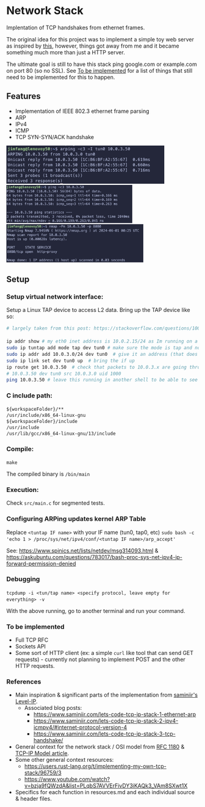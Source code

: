 # Network Stack
Implentation of TCP handshakes from ethernet frames.

The original idea for this project was to implement a simple toy web server as inspired by [this](https://progbook.org/httpserv.html), however, things got away from me and it became something much more than just a HTTP server.

The ultimate goal is still to have this stack ping google.com or example.com on port 80 (so no SSL). See [To be implemented](#To-be-implemented) for a list of things that still need to be implemented for this to happen.

## Features
* Implementation of IEEE 802.3 ethernet frame parsing
* ARP
* IPv4
* ICMP
* TCP SYN-SYN/ACK handshake

<img src="./screenshots/arp.png" height="100px"> <img src="./screenshots/ping.png" height="100px"> <img src="./screenshots/tcp.png" height="100px">

## Setup
### Setup virtual network interface:
Setup a Linux TAP device to access L2 data. Bring up the TAP device like so:
```bash
# largely taken from this post: https://stackoverflow.com/questions/1003684/how-to-interface-with-the-linux-tun-driver

ip addr show # my eth0 inet address is 10.0.2.15/24 as Im running on a VirtualBox vm with Ubuntu 18.04 guest
sudo ip tuntap add mode tap dev tun0 # make sure the mode is tap and not tun!
sudo ip addr add 10.0.3.0/24 dev tun0  # give it an address (that does not conflict with existing IP)
sudo ip link set dev tun0 up  # bring the if up
ip route get 10.0.3.50  # check that packets to 10.0.3.x are going through tun0
# 10.0.3.50 dev tun0 src 10.0.3.0 uid 1000 
ping 10.0.3.50 # leave this running in another shell to be able to see the effect of the next example, nobody is responding to the ping
```

### C include path:
```
${workspaceFolder}/**
/usr/include/x86_64-linux-gnu
${workspaceFolder}/include
/usr/include
/usr/lib/gcc/x86_64-linux-gnu/13/include
```

### Compile:
`make`

The compiled binary is `/bin/main`

### Execution:
Check `src/main.c` for segmented tests.

### Configuring ARPing updates kernel ARP Table
Replace `<tuntap IF name>` with your IF name (tun0, tap0, etc)
`sudo bash -c 'echo 1 > /proc/sys/net/ipv4/conf/<tuntap IF name>/arp_accept'`

See: https://www.spinics.net/lists/netdev/msg314093.html & https://askubuntu.com/questions/783017/bash-proc-sys-net-ipv4-ip-forward-permission-denied

### Debugging
`tcpdump -i <tun/tap name> <specify protocol, leave empty for everything> -v`

With the above running, go to another terminal and run your command.

### To be implemented
* Full TCP RFC
* Sockets API
* Some sort of HTTP client (ex: a simple `curl` like tool that can send GET requests) - currently not planning to implement POST and the other HTTP requests.


### References
* Main inspiration & significant parts of the implementation from [saminiir's Level-IP](https://github.com/saminiir/level-ip/tree/master).
    * Associated blog posts:
        * https://www.saminiir.com/lets-code-tcp-ip-stack-1-ethernet-arp
        * https://www.saminiir.com/lets-code-tcp-ip-stack-2-ipv4-icmpv4/#internet-protocol-version-4
        * https://www.saminiir.com/lets-code-tcp-ip-stack-3-tcp-handshake/
* General context for the network stack / OSI model from [RFC 1180](https://datatracker.ietf.org/doc/html/rfc1180) & [TCP-IP Model article](https://www.geeksforgeeks.org/tcp-ip-model/).
* Some other general context resources:
    * https://users.rust-lang.org/t/implementing-my-own-tcp-stack/96759/3
    * https://www.youtube.com/watch?v=bzja9fQWzdA&list=PLqbS7AVVErFivDY3iKAQk3_VAm8SXwt1X
* Specifics for each function in resources.md and each individual source & header files.
